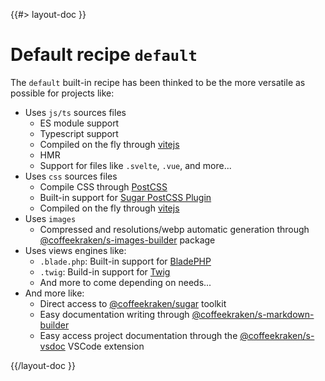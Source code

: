 <!-- 
 * @name            Default
 * @namespace       doc.recipes.builtIn
 * @type            Markdown
 * @platform        md
 * @status          stable
 * @menu            Documentation / Recipes / Built-in           /doc/recipes/built-in/default
 *
 * @since           2.0.0
 * @author    Olivier Bossel <olivier.bossel@gmail.com> (https://olivierbossel.com)
-->

{{#> layout-doc }}

# Default recipe ```default```

The ```default``` built-in recipe has been thinked to be the more versatile as possible for projects like:

- Uses ```js/ts``` sources files
    - ES module support
    - Typescript support
    - Compiled on the fly through [vitejs](https://vitejs.dev/)
    - HMR
    - Support for files like ```.svelte```, ```.vue```, and more...
- Uses ```css``` sources files
    - Compile CSS through [PostCSS](https://postcss.org/)
    - Built-in support for [Sugar PostCSS Plugin](https://www.npmjs.com/package/@coffeekraken/s-sugar-postcss-plugin)
    - Compiled on the fly through [vitejs](https://vitejs.dev/)
- Uses ```images```
    - Compressed and resolutions/webp automatic generation through [@coffeekraken/s-images-builder](https://www.npmjs.com/package/@coffeekraken/s-images-builder) package
- Uses views engines like:
    - ```.blade.php```: Built-in support for [BladePHP](https://github.com/EFTEC/BladeOne)
    - ```.twig```: Build-in support for [Twig](https://twig.symfony.com/)
    - And more to come depending on needs...
- And more like:
    - Direct access to [@coffeekraken/sugar](https://www.npmjs.com/package/@coffeekraken/sugar) toolkit
    - Easy documentation writing through [@coffeekraken/s-markdown-builder](https://www.npmjs.com/package/@coffeekraken/s-markdown-builder)
    - Easy access project documentation through the [@coffeekraken/s-vsdoc](https://www.npmjs.com/package/@coffeekraken/s-vsdoc) VSCode extension


{{/layout-doc }}